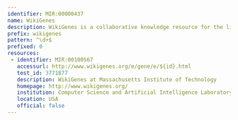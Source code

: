 ```yaml
---
identifier: MIR:00000437
name: WikiGenes
description: WikiGenes is a collaborative knowledge resource for the life sciences, which is based on the general wiki idea but employs specifically developed technology to serve as a rigorous scientific tool. The rationale behind WikiGenes is to provide a platform for the scientific community to collect, communicate and evaluate knowledge about genes, chemicals, diseases and other biomedical concepts in a bottom-up process.
prefix: wikigenes
pattern: ^\d+$
prefixed: 0
resources:
 - identifier: MIR:00100567
   accessurl: http://www.wikigenes.org/e/gene/e/${id}.html
   test_id: 3771877
   description: WikiGenes at Massachusetts Institute of Technology
   homepage: http://www.wikigenes.org/
   institution: Computer Science and Artificial Intelligence Laboratory, Massachusetts Institute of Technology, Cambridge, Massachusetts
   location: USA
   official: false
---
```

